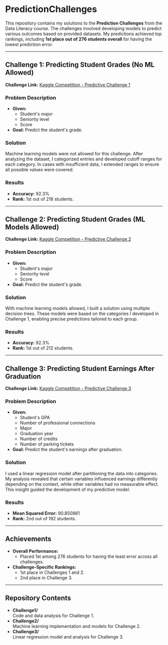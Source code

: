 # PredictionChallenges

This repository contains my solutions to the **Prediction Challenges** from the Data Literacy course. The challenges involved developing models to predict various outcomes based on provided datasets. My predictions achieved top rankings, including **1st place out of 276 students overall** for having the lowest prediction error.

---

## Challenge 1: Predicting Student Grades (No ML Allowed)

**Challenge Link:** [Kaggle Competition - Predictive Challenge 1](https://www.kaggle.com/competitions/predictive-challenge-1-2022)  

### **Problem Description**
- **Given:**  
  - Student's major  
  - Seniority level  
  - Score  
- **Goal:** Predict the student's grade.  

### **Solution**
Machine learning models were not allowed for this challenge. After analyzing the dataset, I categorized entries and developed cutoff ranges for each category. In cases with insufficient data, I extended ranges to ensure all possible values were covered.  

### **Results**
- **Accuracy:** 92.3%  
- **Rank:** 1st out of 218 students.  

---

## Challenge 2: Predicting Student Grades (ML Models Allowed)

**Challenge Link:** [Kaggle Competition - Predictive Challenge 2](https://www.kaggle.com/competitions/predictive-challenge-2-2022)  

### **Problem Description**
- **Given:**  
  - Student's major  
  - Seniority level  
  - Score  
- **Goal:** Predict the student's grade.  

### **Solution**
With machine learning models allowed, I built a solution using multiple decision trees. These models were based on the categories I developed in Challenge 1, enabling precise predictions tailored to each group.  

### **Results**
- **Accuracy:** 92.3%  
- **Rank:** 1st out of 212 students.  

---

## Challenge 3: Predicting Student Earnings After Graduation

**Challenge Link:** [Kaggle Competition - Predictive Challenge 3](https://www.kaggle.com/competitions/predictive-challenge-3-2022)  

### **Problem Description**
- **Given:**  
  - Student's GPA  
  - Number of professional connections  
  - Major  
  - Graduation year  
  - Number of credits  
  - Number of parking tickets  
- **Goal:** Predict the student's earnings after graduation.  

### **Solution**
I used a linear regression model after partitioning the data into categories. My analysis revealed that certain variables influenced earnings differently depending on the context, while other variables had no measurable effect. This insight guided the development of my predictive model.  

### **Results**
- **Mean Squared Error:** 90.850861  
- **Rank:** 2nd out of 192 students.  

---

## Achievements

- **Overall Performance:**  
  - Placed 1st among 276 students for having the least error across all challenges.  
- **Challenge-Specific Rankings:**  
  - 1st place in Challenges 1 and 2.  
  - 2nd place in Challenge 3.  

---

## Repository Contents

- **Challenge1/**  
  Code and data analysis for Challenge 1.  
- **Challenge2/**  
  Machine learning implementation and models for Challenge 2.  
- **Challenge3/**  
  Linear regression model and analysis for Challenge 3.  
